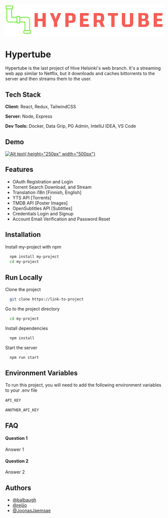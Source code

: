 
[![Logo](https://github.com/balbaugh/hypertube/raw/master/client/public/hypertubeLogo.png)](/path/to/logo.png)

# Hypertube

Hypertube is the last project of Hive Helsinki's web branch. It's a streaming web app similar to Netflix, but it downloads and caches bittorrents to the server and then streams them to the user.


## Tech Stack
**Client:** React, Redux, TailwindCSS

**Server:** Node, Express

**Dev Tools:** Docker, Data Grip, PG Admin, IntelliJ IDEA, VS Code


## Demo

[![Alt text](https://github.com/balbaugh/hypertube/raw/master/demo.gif){:height="250px" width="500px"}](/path/to/video.mov)



## Features

- OAuth Registration and Login
- Torrent Search Download, and Stream
- Translation i18n [Finnish, English]
- YTS API [Torrents]
- TMDB API [Poster Images]
- OpenSubtitles API [Subtitles]
- Credentials Login and Signup
- Account Email Verification and Password Reset


## Installation

Install my-project with npm

```bash
  npm install my-project
  cd my-project
```
    
## Run Locally

Clone the project

```bash
  git clone https://link-to-project
```

Go to the project directory

```bash
  cd my-project
```

Install dependencies

```bash
  npm install
```

Start the server

```bash
  npm run start
```


## Environment Variables

To run this project, you will need to add the following environment variables to your .env file

`API_KEY`

`ANOTHER_API_KEY`


## FAQ

#### Question 1

Answer 1

#### Question 2

Answer 2


## Authors

- [@balbaugh](https://www.github.com/balbaugh)
- [@reijjo](https://github.com/reijjo)
- [@JoonasJaemsae](https://github.com/JoonasJaemsae)
